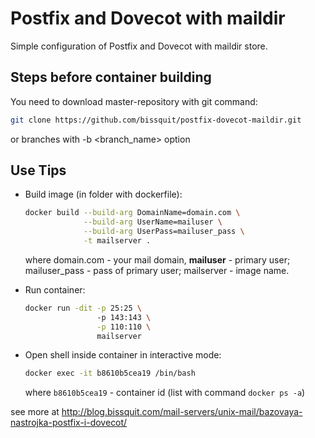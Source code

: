 # Postfix and Dovecot with maildir
Simple configuration of Postfix and Dovecot with maildir store.

## Steps before container building

You need to download master-repository with git command:
  ```bash
  git clone https://github.com/bissquit/postfix-dovecot-maildir.git
  ```
or branches with -b <branch_name> option

## Use Tips

- Build image (in folder with dockerfile):
  ```bash
  docker build --build-arg DomainName=domain.com \
               --build-arg UserName=mailuser \
               --build-arg UserPass=mailuser_pass \
               -t mailserver .
  ```
  where domain.com - your mail domain, 
    __mailuser__ - primary user;
    mailuser_pass - pass of primary user;
    mailserver - image name.
   
- Run container:
  ```bash
  docker run -dit -p 25:25 \ 
                  -p 143:143 \
                  -p 110:110 \
                  mailserver
  ```
                
- Open shell inside container in interactive mode:
  ```bash
  docker exec -it b8610b5cea19 /bin/bash
  ```

  where `b8610b5cea19` - container id (list with command `docker ps -a`)


see more at http://blog.bissquit.com/mail-servers/unix-mail/bazovaya-nastrojka-postfix-i-dovecot/
